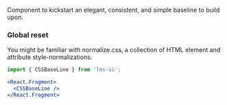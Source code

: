 Component to kickstart an elegant, consistent, and simple baseline to build upon.

### Global reset

You might be familiar with normalize.css, a collection of HTML element and attribute style-normalizations.

```jsx static
import { CSSBaseLine } from 'lms-ui';

<React.Fragment>
  <CSSBaseLine />
</React.Fragment>
```
